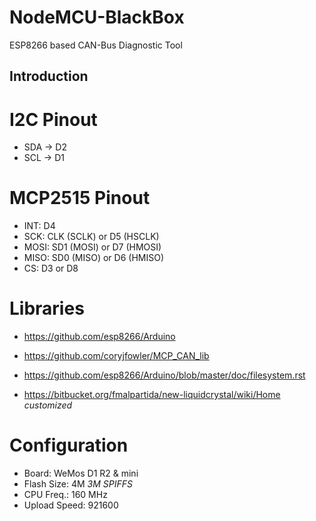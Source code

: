 # NodeMCU-BlackBox
ESP8266 based CAN-Bus Diagnostic Tool

## Introduction

# I2C Pinout

* SDA -> D2
* SCL -> D1

# MCP2515 Pinout

* INT: D4
* SCK: CLK (SCLK) or D5 (HSCLK)
* MOSI: SD1 (MOSI) or D7 (HMOSI)
* MISO: SD0 (MISO) or D6 (HMISO)
* CS: D3 or D8

# Libraries

* https://github.com/esp8266/Arduino

* https://github.com/coryjfowler/MCP_CAN_lib

* https://github.com/esp8266/Arduino/blob/master/doc/filesystem.rst

* https://bitbucket.org/fmalpartida/new-liquidcrystal/wiki/Home *customized*

# Configuration

* Board: WeMos D1 R2 & mini
* Flash Size: 4M *3M SPIFFS*
* CPU Freq.: 160 MHz
* Upload Speed: 921600